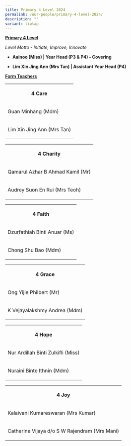 ```yaml
---
title: Primary 4 Level 2024
permalink: /our-people/primary-4-level-2024/
description: ""
variant: tiptap
---
```

<p><strong><u>Primary 4 Level</u></strong>
</p>
<p><em>Level Motto - Initiate, Improve, Innovate</em>
</p>
<p></p>
<ul data-tight="true" class="tight">
<li>
<p><strong>Aainoo (Miss) | Year Head (P3 &amp; P4) - Covering</strong>
</p>
</li>
<li>
<p><strong>Lim Xin Jing Ann (Mrs Tan) | Assistant Year Head (P4)</strong>
</p>
</li>
</ul>
<p></p>
<p><strong><u>Form Teachers</u></strong>
</p>
<table>
<tbody>
<tr>
<th rowspan="1" colspan="1">
<p>4 Care</p>
</th>
</tr>
<tr>
<td rowspan="1" colspan="1">
<p>Guan Minhang (Mdm)</p>
</td>
</tr>
<tr>
<td rowspan="1" colspan="1">
<p>Lim Xin Jing Ann (Mrs Tan)</p>
</td>
</tr>
</tbody>
</table>
<p></p>
<table>
<tbody>
<tr>
<th rowspan="1" colspan="1">
<p>4 Charity</p>
</th>
</tr>
<tr>
<td rowspan="1" colspan="1">
<p>Qamarul Azhar B Ahmad Kamil (Mr)</p>
</td>
</tr>
<tr>
<td rowspan="1" colspan="1">
<p>Audrey Suon En Rui (Mrs Teoh)</p>
</td>
</tr>
</tbody>
</table>
<p></p>
<table>
<tbody>
<tr>
<th rowspan="1" colspan="1">
<p>4 Faith</p>
</th>
</tr>
<tr>
<td rowspan="1" colspan="1">
<p>Dzurfathiah Binti Anuar (Ms)</p>
</td>
</tr>
<tr>
<td rowspan="1" colspan="1">
<p>Chong Shu Bao (Mdm)</p>
</td>
</tr>
</tbody>
</table>
<p></p>
<table>
<tbody>
<tr>
<th rowspan="1" colspan="1">
<p>4 Grace</p>
</th>
</tr>
<tr>
<td rowspan="1" colspan="1">
<p>Ong Yijie Philbert (Mr)</p>
</td>
</tr>
<tr>
<td rowspan="1" colspan="1">
<p>K Vejayalakshmy Andrea (Mdm)</p>
</td>
</tr>
</tbody>
</table>
<p></p>
<table>
<tbody>
<tr>
<th rowspan="1" colspan="1">
<p>4 Hope</p>
</th>
</tr>
<tr>
<td rowspan="1" colspan="1">
<p>Nur Ardillah Binti Zulkifli (Miss)</p>
</td>
</tr>
<tr>
<td rowspan="1" colspan="1">
<p>Nuraini Binte Ithnin (Mdm)</p>
</td>
</tr>
</tbody>
</table>
<p></p>
<table>
<tbody>
<tr>
<th rowspan="1" colspan="1">
<p>4 Joy</p>
</th>
</tr>
<tr>
<td rowspan="1" colspan="1">
<p>Kalaivani Kumareswaran (Mrs Kumar)</p>
</td>
</tr>
<tr>
<td rowspan="1" colspan="1">
<p>Catherine Vijaya d/o S W Rajendram (Mrs Mani)</p>
</td>
</tr>
</tbody>
</table>
<p></p>